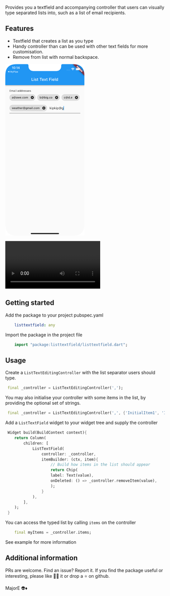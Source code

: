 <!--
This README describes the package. If you publish this package to pub.dev,
this README's contents appear on the landing page for your package.

For information about how to write a good package README, see the guide for
[writing package pages](https://dart.dev/guides/libraries/writing-package-pages).

For general information about developing packages, see the Dart guide for
[creating packages](https://dart.dev/guides/libraries/create-library-packages)
and the Flutter guide for
[developing packages and plugins](https://flutter.dev/developing-packages).
-->

Provides you a textfield and accompanying controller that users can visually type separated lists into, such as a list of email recipients. 

## Features
- Textfield that creates a list as you type
- Handy controller than can be used with other text fields for more customisation.
- Remove from list with normal backspace. 

<img src="https://github.com/Meghatronics/list-text-field/blob/develop/demo_screenshot.png" alt="screenshot" width="250"/>

![demo video](
https://github.com/Meghatronics/list-text-field/blob/develop/demo_video.mp4)
## Getting started

Add the package to your project pubspec.yaml
```yaml 
    listtextfield: any
```

Import the package in the project file 
```dart
    import "package:listtextfield/listtextfield.dart";
```

## Usage
Create a `ListTextEditingController` with the list separator users should type. 
```dart
 final _controller = ListTextEditingController(',');
```

You may also initialise your controller with some items in the list, by providing the optional set of strings. 
```dart
 final _controller = ListTextEditingController(',', {'InitialItem1', 'InitialItem2',});
```

Add a `ListTextField` widget to your widget tree and supply the controller
```dart
 Widget build(BuildContext context){
    return Column(
        children: [
            ListTextField(
                controller: _controller, 
                itemBuilder: (ctx, item){
                    // Build how items in the list should appear
                    return Chip(
                    label: Text(value),
                    onDeleted: () => _controller.removeItem(value),
                    );
                }
            ),
        ],
    );
 }
```

You can access the typed list by calling `items` on the controller
```dart
    final myItems = _controller.items; 
```

See example for more information
## Additional information
PRs are welcome.
Find an issue? Report it.
If you find the package useful or interesting, please like 👍🏼 it
or drop a ⭐️ on github. 

MajorE 👽♦️
